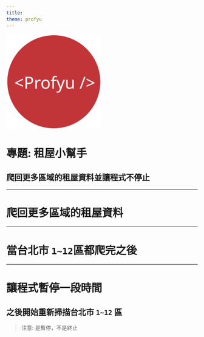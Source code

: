 ```yaml
---
title:  
theme: profyu
---
```


<!-- .slide: data-background="assets/background.png" -->
<img style='border:none;background:none;box-shadow:none;' src='assets/logo.svg' width="250"/>

# 專題: 租屋小幫手
## 爬回更多區域的租屋資料並讓程式不停止

---

# 爬回更多區域的租屋資料

---

# 當台北市 `1~12`區都爬完之後

---

# 讓程式暫停一段時間
## 之後開始重新掃描台北市 `1~12` 區

> 注意: 是暫停，不是終止



